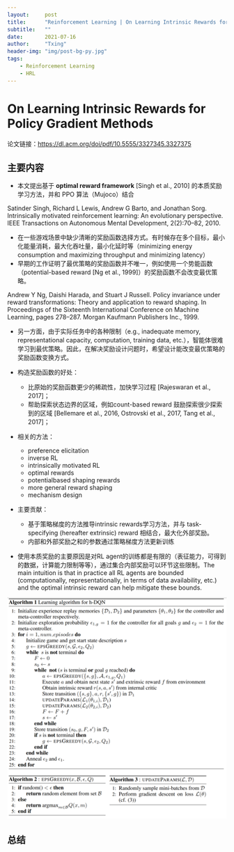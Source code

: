 ```yaml
---
layout:     post
title:      "Reinforcement Learning | On Learning Intrinsic Rewards for Policy Gradient Methods"
subtitle:   ""
date:       2021-07-16
author:     "Txing"
header-img: "img/post-bg-py.jpg"
tags:
    - Reinforcement Learning
    - HRL
---
```


# On Learning Intrinsic Rewards for Policy Gradient Methods

论文链接：https://dl.acm.org/doi/pdf/10.5555/3327345.3327375

## 主要内容

- 本文提出基于 **optimal reward framework** [Singh et al., 2010] 的本质奖励学习方法，并和 PPO 算法（Mujoco）结合

Satinder Singh, Richard L Lewis, Andrew G Barto, and Jonathan Sorg. Intrinsically motivated reinforcement learning: An evolutionary perspective. IEEE Transactions on Autonomous Mental Development, 2(2):70–82, 2010.

- 在一些游戏场景中缺少清晰的奖励函数选择方式。有时候存在多个目标，最小化能量消耗，最大化吞吐量，最小化延时等（minimizing energy consumption and maximizing throughput and minimizing latency）
- 早期的工作证明了最优策略的奖励函数并不唯一，例如使用一个势能函数（potential-based reward [Ng et al., 1999]）的奖励函数不会改变最优策略。

Andrew Y Ng, Daishi Harada, and Stuart J Russell. Policy invariance under reward transformations: Theory and application to reward shaping. In Proceedings of the Sixteenth International Conference on Machine Learning, pages 278–287. Morgan Kaufmann Publishers Inc., 1999.

- 另一方面，由于实际任务中的各种限制（e.g., inadequate memory, representational capacity, computation, training data, etc.），智能体很难学习到最优策略。因此，在解决奖励设计问题时，希望设计能改变最优策略的奖励函数变换方式。

- 构造奖励函数的好处：
  - 比原始的奖励函数更少的稀疏性，加快学习过程 [Rajeswaran et al., 2017]；
  - 帮助探索状态边界的区域，例如count-based reward 鼓励探索很少探索到的区域 [Bellemare et al., 2016, Ostrovski et al., 2017, Tang et al., 2017]；

- 相关的方法：
  - preference elicitation
  - inverse RL
  - intrinsically motivated RL
  - optimal rewards
  - potentialbased shaping rewards
  - more general reward shaping
  - mechanism design
- 主要贡献：
  - 基于策略梯度的方法推导intrinsic rewards学习方法，并与 task-specifying (hereafter extrinsic) reward 相结合，最大化外部奖励。
  - 内部和外部奖励之和的参数通过策略梯度方法更新训练

- 使用本质奖励的主要原因是对RL agent的训练都是有限的（表征能力，可得到的数据，计算能力限制等等），通过集合内部奖励可以环节这些限制。The main intuition is that in practice all RL agents are bounded (computationally, representationally, in terms of data availability, etc.) and the optimal intrinsic reward can help mitigate these bounds.






![错误图片](https://raw.githubusercontent.com/txing-casia/txing-casia.github.io/master/img/20210714-2.png)



## 总结

